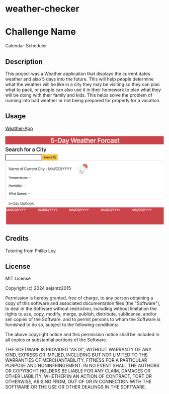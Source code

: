 # weather-checker
# Challenge Name

Calendar-Scheduler

## Description

This project was a Weather applicaiton that displays the current dates weather and also 5 days into the future. This will help people determine what the weather will be like in a city they may be visiting so they can plan what to pack, or people can also use it in their homework to plan what they will be doing with their family and kids. This helps solve the problem of running into bad weather or not being prepared for properly for a vacation.


## Usage

[Weather-App]()

![Screenshot](./assets/Screenshot.png)


## Credits

Tutoring from Phillip Loy

## License

MIT License

Copyright (c) 2024 aejantz2015

Permission is hereby granted, free of charge, to any person obtaining a copy
of this software and associated documentation files (the "Software"), to deal
in the Software without restriction, including without limitation the rights
to use, copy, modify, merge, publish, distribute, sublicense, and/or sell
copies of the Software, and to permit persons to whom the Software is
furnished to do so, subject to the following conditions:

The above copyright notice and this permission notice shall be included in all
copies or substantial portions of the Software.

THE SOFTWARE IS PROVIDED "AS IS", WITHOUT WARRANTY OF ANY KIND, EXPRESS OR
IMPLIED, INCLUDING BUT NOT LIMITED TO THE WARRANTIES OF MERCHANTABILITY,
FITNESS FOR A PARTICULAR PURPOSE AND NONINFRINGEMENT. IN NO EVENT SHALL THE
AUTHORS OR COPYRIGHT HOLDERS BE LIABLE FOR ANY CLAIM, DAMAGES OR OTHER
LIABILITY, WHETHER IN AN ACTION OF CONTRACT, TORT OR OTHERWISE, ARISING FROM,
OUT OF OR IN CONNECTION WITH THE SOFTWARE OR THE USE OR OTHER DEALINGS IN THE
SOFTWARE.